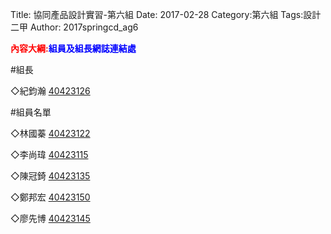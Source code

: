 Title: 協同產品設計實習-第六組
Date: 2017-02-28
Category:第六組
Tags:設計二甲
Author: 2017springcd_ag6

<b><font color="red">內容大綱:</font></b><b><font color="blue">組員及組長網誌連結處</font></b>

<!-- PELICAN_END_SUMMARY -->

#組長

◇紀鈞瀚 [40423126](https://40423126.github.io/2017springcd_hw/blog/index.html)

#組員名單

◇林國蓁 [40423122](https://40423122.github.io/2017springcd_hw/blog/index.html)

◇李尚瑋 [40423115](https://40423115.github.io/2017springcd_hw/blog/index.html)

◇陳冠錡 [40423135](https://40423135.github.io/2017springcd_hw/blog/index.html)

◇鄭邦宏 [40423150](https://40423150.github.io/2017springcd_hw/blog/index.html)

◇廖先博 [40423145](https://40423145.github.io/2017springcd_hw/blog/index.html)